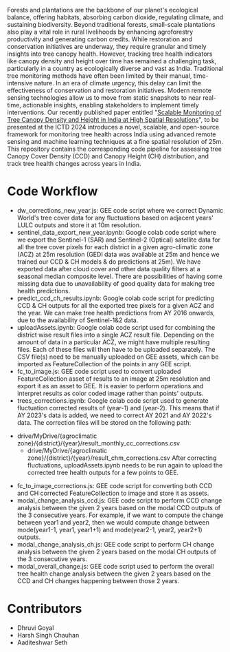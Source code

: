 Forests and plantations are the backbone of our planet's ecological balance, offering habitats, absorbing carbon dioxide, regulating climate, and sustaining biodiversity. Beyond traditional forests, small-scale plantations also play a vital role in rural livelihoods by enhancing agroforestry productivity and generating carbon credits. While restoration and conservation initiatives are underway, they require granular and timely insights into tree canopy health. However, tracking tree health indicators like canopy density and height over time has remained a challenging task, particularly in a country as ecologically diverse and vast as India. Traditional tree monitoring methods have often been limited by their manual, time-intensive nature. In an era of climate urgency, this delay can limit the effectiveness of conservation and restoration initiatives. Modern remote sensing technologies allow us to move from static snapshots to near real-time, actionable insights, enabling stakeholders to implement timely interventions. Our recently published paper entitled "<a href="https://www.cse.iitd.ernet.in/%7Easeth/forest-health-ictd2024.pdf" target="_blank">Scalable Monitoring of Tree Canopy Density and Height in India at High Spatial Resolutions</a>", to be presented at the ICTD 2024 introduces a novel, scalable, and open-source framework for monitoring tree health across India using advanced remote sensing and machine learning techniques at a fine spatial resolution of 25m. This repository contains the corresponding code pipeline for assessing tree Canopy Cover Density (CCD) and Canopy Height (CH) distribution, and track tree health changes across years in India.

# Code Workflow
- dw_corrections_new_year.js: GEE code script where we correct Dynamic World's tree cover data for any fluctuations based on adjacent years' LULC outputs and store it at 10m resolution.
- sentinel_data_export_new_year.ipynb: Google colab code script where we export the Sentinel-1 (SAR) and Sentinel-2 (Optical) satellite data for all the tree cover pixels for each district in a given agro-climatic zone (ACZ) at 25m resolution (GEDI data was available at 25m and hence we trained our CCD & CH models & do predictions at 25m). We have exported data after cloud cover and other data quality filters at a seasonal median composite level. There are possibilities of having some missing data due to unavailability of good quality data for making tree health predictions.  
- predict_ccd_ch_results.ipynb: Google colab code script for predicting CCD & CH outputs for all the exported tree pixels for a given ACZ and the year. We can make tree health predictions from AY 2016 onwards, due to the availability of Sentinel-1&2 data. 
- uploadAssets.ipynb: Google colab code script used for combining the district wise result files into a single ACZ result file. Depending on the amount of data in a particular ACZ, we might have multiple resulting files. Each of these files will then have to be uploaded separately. The CSV file(s) need to be manually uploaded on GEE assets, which can be imported as FeatureCollection of the points in any GEE script.
-  fc_to_image.js: GEE code script used to convert uploaded FeatureCollection asset of results to an image at 25m resolution and export it as an asset to GEE. It is easier to perform operations and interpret results as color coded image rather than points' outputs.
-  trees_corrections.ipynb: Google colab code script used to generate fluctuation corrected results of (year-1) and (year-2). This means that if AY 2023's data is added, we need to correct AY 2021 and AY 2022's data. The correction files will be stored on the following path:
  * drive/MyDrive/{agroclimatic zone}/{district}/{year}/result_monthly_cc_corrections.csv 
	* drive/MyDrive/{agroclimatic zone}/{district}/{year}/result_chm_corrections.csv
    After correcting fluctuations, uploadAssets.ipynb needs to be run again to upload the corrected tree health outputs for a few points to GEE. 
-  fc_to_image_corrections.js: GEE code script for converting both CCD and CH corrected FeatureCollection to image and store it as assets.
-  modal_change_analysis_ccd.js: GEE code script to perform CCD change analysis between the given 2 years based on the modal CCD outputs of the 3 consecutive years. For example, if we want to compute the change between year1 and year2, then we would compute change between mode(year1-1, year1, year1+1) and mode(year2-1, year2, year2+1) outputs.
-  modal_change_analysis_ch.js: GEE code script to perform CH change analysis between the given 2 years based on the modal CH outputs of the 3 consecutive years.
-  modal_overall_change.js: GEE code script used to perform the overall tree health change analysis between the given 2 years based on the CCD and CH changes happening between those 2 years.

# Contributors
- Dhruvi Goyal
- Harsh Singh Chauhan
- Aaditeshwar Seth
